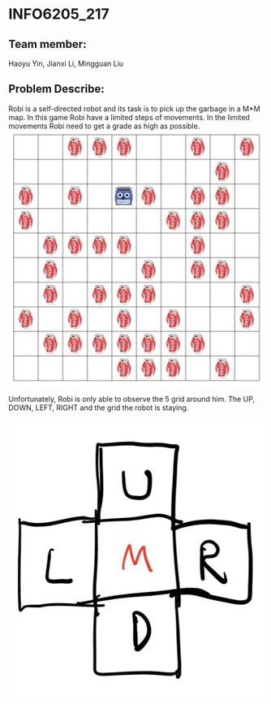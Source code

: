 # INFO6205_217

## Team member:
Haoyu Yin, Jianxi Li, Mingguan Liu

## Problem Describe:
Robi is a self-directed robot and its task is to pick up the garbage in a M*M map. In this game Robi have a limited steps of movements.  In the limited movements Robi need to get a grade as high as possible.
![image](https://github.com/mattliu777/INFO6205_217/blob/master/slides/map1.jpg)


Unfortunately, Robi is only able to observe the 5 grid around him. The UP, DOWN, LEFT, RIGHT and  the grid the robot is staying.

![image](https://github.com/mattliu777/INFO6205_217/blob/master/slides/move.jpg)
